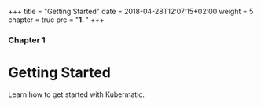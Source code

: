 +++
title = "Getting Started"
date = 2018-04-28T12:07:15+02:00
weight = 5
chapter = true
pre = "<b>1. </b>"
+++

### Chapter 1

# Getting Started

Learn how to get started with Kubermatic.
